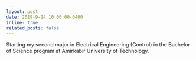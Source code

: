 ```yaml
---
layout: post
date: 2019-9-24 10:00:00-0400
inline: true
related_posts: false
---
```

Starting my second major in Electrical Engineering (Control) in the Bachelor of Science program at Amirkabir University of Technology.
